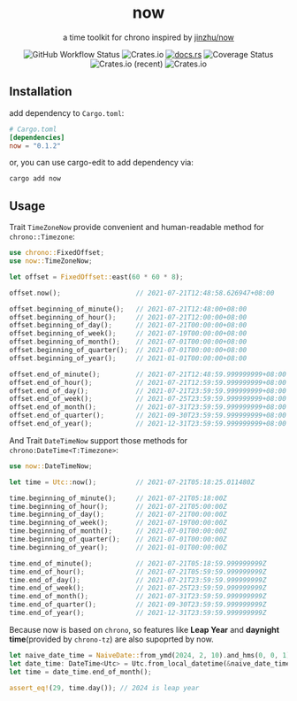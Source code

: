 <div align="center">
    <h1>now</h1>
    <p>a time toolkit for chrono inspired by <a href="https://github.com/jinzhu/now">jinzhu/now</a></p>
    <img alt="GitHub Workflow Status" src="https://img.shields.io/github/workflow/status/kilerd/now/Develop%20Build">
    <img alt="Crates.io" src="https://img.shields.io/crates/v/now">
    <a href="https://docs.rs/now"><img alt="docs.rs" src="https://img.shields.io/docsrs/now/latest"></a>
    <img src='https://coveralls.io/repos/github/Kilerd/now/badge.svg?branch=master' alt='Coverage Status' />
    <img alt="Crates.io (recent)" src="https://img.shields.io/crates/dr/now">
    <img alt="Crates.io" src="https://img.shields.io/crates/l/now">
</div>

## Installation

add dependency to `Cargo.toml`:

```toml
# Cargo.toml
[dependencies]
now = "0.1.2"
```

or, you can use cargo-edit to add dependency via:

```shell
cargo add now
```

## Usage
Trait `TimeZoneNow` provide convenient and human-readable method for `chrono::Timezone`:
```rust
use chrono::FixedOffset;
use now::TimeZoneNow;

let offset = FixedOffset::east(60 * 60 * 8);

offset.now();                   // 2021-07-21T12:48:58.626947+08:00

offset.beginning_of_minute();   // 2021-07-21T12:48:00+08:00
offset.beginning_of_hour();     // 2021-07-21T12:00:00+08:00
offset.beginning_of_day();      // 2021-07-21T00:00:00+08:00
offset.beginning_of_week();     // 2021-07-19T00:00:00+08:00
offset.beginning_of_month();    // 2021-07-01T00:00:00+08:00
offset.beginning_of_quarter();  // 2021-07-01T00:00:00+08:00
offset.beginning_of_year();     // 2021-01-01T00:00:00+08:00

offset.end_of_minute();         // 2021-07-21T12:48:59.999999999+08:00
offset.end_of_hour();           // 2021-07-21T12:59:59.999999999+08:00
offset.end_of_day();            // 2021-07-21T23:59:59.999999999+08:00
offset.end_of_week();           // 2021-07-25T23:59:59.999999999+08:00
offset.end_of_month();          // 2021-07-31T23:59:59.999999999+08:00
offset.end_of_quarter();        // 2021-09-30T23:59:59.999999999+08:00
offset.end_of_year();           // 2021-12-31T23:59:59.999999999+08:00
```

And Trait `DateTimeNow` support those methods for `chrono:DateTime<T:Timezone>`:
```rust
use now::DateTimeNow;

let time = Utc::now();          // 2021-07-21T05:18:25.011480Z

time.beginning_of_minute();     // 2021-07-21T05:18:00Z
time.beginning_of_hour();       // 2021-07-21T05:00:00Z
time.beginning_of_day();        // 2021-07-21T00:00:00Z
time.beginning_of_week();       // 2021-07-19T00:00:00Z
time.beginning_of_month();      // 2021-07-01T00:00:00Z
time.beginning_of_quarter();    // 2021-07-01T00:00:00Z
time.beginning_of_year();       // 2021-01-01T00:00:00Z

time.end_of_minute();           // 2021-07-21T05:18:59.999999999Z
time.end_of_hour();             // 2021-07-21T05:59:59.999999999Z
time.end_of_day();              // 2021-07-21T23:59:59.999999999Z
time.end_of_week();             // 2021-07-25T23:59:59.999999999Z
time.end_of_month();            // 2021-07-31T23:59:59.999999999Z
time.end_of_quarter();          // 2021-09-30T23:59:59.999999999Z
time.end_of_year();             // 2021-12-31T23:59:59.999999999Z
```

Because now is based on `chrono`, so features like **Leap Year** and **daynight time**(provided by `chrono-tz`) are also supoprted by now.

```rust
let naive_date_time = NaiveDate::from_ymd(2024, 2, 10).and_hms(0, 0, 1);
let date_time: DateTime<Utc> = Utc.from_local_datetime(&naive_date_time).unwrap();
let time = date_time.end_of_month();

assert_eq!(29, time.day()); // 2024 is leap year
```